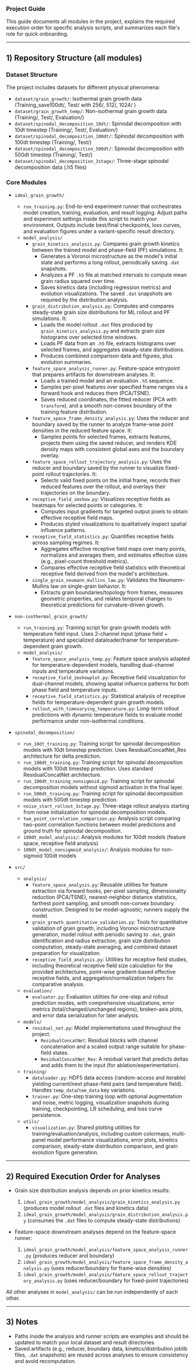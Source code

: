 ### Project Guide

This guide documents all modules in the project, explains the required execution order for specific analysis scripts, and summarizes each file's role for quick onboarding.

---

## 1) Repository Structure (all modules)

### Dataset Structure
The project includes datasets for different physical phenomena:
- `dataset/grain_growth/`: Isothermal grain growth data (Training_save100dt/, Test/ with 256/, 512/, 1024/ )
- `dataset/grain_growth_temp/`: Non-isothermal grain growth data (Training/, Test/, Evaluation/)
- `dataset/spinodal_decomposition_10dt/`: Spinodal decomposition with 10dt timestep (Training/, Test/, Evaluation/)
- `dataset/spinodal_decomposition_100dt/`: Spinodal decomposition with 100dt timestep (Training/, Test/)
- `dataset/spinodal_decomposition_500dt/`: Spinodal decomposition with 500dt timestep (Training/, Test/)
- `dataset/spinodal_decomposition_3stage/`: Three-stage spinodal decomposition data (.h5 files)

### Core Modules

- `ideal_grain_growth/`
  - `run_training.py`: End-to-end experiment runner that orchestrates model creation, training, evaluation, and result logging. Adjust paths and experiment settings inside this script to match your environment. Outputs include best/final checkpoints, loss curves, and evaluation figures under a variant-specific result directory.
  - `model_analysis/`
    - `grain_kinetics_analysis.py`: Compares grain growth kinetics between the trained model and phase-field (PF) simulations. It:
      - Generates a Voronoi microstructure as the model's initial state and performs a long rollout, periodically saving `.dat` snapshots.
      - Analyzes a PF `.h5` file at matched intervals to compute mean grain radius squared over time.
      - Saves kinetics data (including regression metrics) and evolution visualizations. The saved `.dat` snapshots are required by the distribution analysis.
    - `grain_distribution_analysis.py`: Computes and compares steady-state grain size distributions for ML rollout and PF simulations. It:
      - Loads the model rollout `.dat` files produced by `grain_kinetics_analysis.py` and extracts grain size histograms over selected time windows.
      - Loads PF data from an `.h5` file, extracts histograms over selected frames, and aggregates steady-state distributions.
      - Produces combined comparison data and figures, plus evolution summaries.
    - `feature_space_analysis_runner.py`: Feature-space entrypoint that prepares artifacts for downstream analyses. It:
      - Loads a trained model and an evaluation `.h5` sequence.
      - Samples per-pixel features over specified frame ranges via a forward hook and reduces them (PCA/TSNE).
      - Saves reduced coordinates, the fitted reducer (PCA with `transform`), and a smooth non-convex boundary of the training feature distribution.
    - `feature_space_frame_density_analysis.py`: Uses the reducer and boundary saved by the runner to analyze frame-wise point densities in the reduced feature space. It:
      - Samples points for selected frames, extracts features, projects them using the saved reducer, and renders KDE density maps with consistent global axes and the boundary overlay.
    - `feature_space_rollout_trajectory_analysis.py`: Uses the reducer and boundary saved by the runner to visualize fixed-point rollout trajectories. It:
      - Selects valid fixed points on the initial frame, records their reduced features over the rollout, and overlays their trajectories on the boundary.
    - `receptive_field_imshow.py`: Visualizes receptive fields as heatmaps for selected points or categories. It:
      - Computes input gradients for targeted output pixels to obtain effective receptive field maps.
      - Produces styled visualizations to qualitatively inspect spatial influence patterns.
    - `receptive_field_statistics.py`: Quantifies receptive fields across sampling regimes. It:
      - Aggregates effective receptive field maps over many points, normalizes and averages them, and estimates effective sizes (e.g., pixel-count threshold metrics).
      - Compares effective receptive field statistics with theoretical receptive field derived from the model's architecture.
    - `single_grain_neumann_mullins_law.py`: Validates the Neumann–Mullins law on single-grain behavior. It:
      - Extracts grain boundaries/topology from frames, measures geometric properties, and relates temporal changes to theoretical predictions for curvature-driven growth.

- `non-isothermal_grain_growth/`
  - `run_training.py`: Training script for grain growth models with temperature field input. Uses 2-channel input (phase field + temperature) and specialized dataloader/trainer for temperature-dependent grain growth.
  - `model_analysis/`
    - `feature_space_analysis_temp.py`: Feature space analysis adapted for temperature-dependent models, handling dual-channel inputs and temperature variations.
    - `receptive_field_imshowplot.py`: Receptive field visualization for dual-channel models, showing spatial influence patterns for both phase field and temperature inputs.
    - `receptive_field_statistics.py`: Statistical analysis of receptive fields for temperature-dependent grain growth models.
    - `rollout_with_timevarying_temperature.py`: Long-term rollout predictions with dynamic temperature fields to evaluate model performance under non-isothermal conditions.

- `spinodal_decomposition/`
  - `run_10dt_training.py`: Training script for spinodal decomposition models with 10dt timestep prediction. Uses ResidualConcatNet_Res architecture for delta prediction.
  - `run_100dt_training.py`: Training script for spinodal decomposition models with 100dt timestep prediction. Uses standard ResidualConcatNet architecture.
  - `run_100dt_training_nonsigmoid.py`: Training script for spinodal decomposition models without sigmoid activation in the final layer.
  - `run_500dt_training.py`: Training script for spinodal decomposition models with 500dt timestep prediction.
  - `noise_start_rollout_3stage.py`: Three-stage rollout analysis starting from noise initialization for spinodal decomposition models.
  - `two_point_correlation_comparison.py`: Analysis script comparing two-point correlation functions between model predictions and ground truth for spinodal decomposition.
  - `100dt_model_analysis/`: Analysis modules for 100dt models (feature space, receptive field analysis)
  - `100dt_model_nonsigmoid_analysis/`: Analysis modules for non-sigmoid 100dt models

- `src/`
  - `analysis/`
    - `feature_space_analysis.py`: Reusable utilities for feature extraction via forward hooks, per-pixel sampling, dimensionality reduction (PCA/TSNE), nearest-neighbor distance statistics, farthest point sampling, and smooth non-convex boundary construction. Designed to be model-agnostic; runners supply the model.
    - `grain_growth_quantitative_validation.py`: Tools for quantitative validation of grain growth, including Voronoi microstructure generation, model rollout with periodic saving to `.dat`, grain identification and radius extraction, grain size distribution computation, steady-state averaging, and combined dataset preparation for visualization.
    - `receptive_field_analysis.py`: Utilities for receptive field studies, including theoretical receptive field size calculation for the provided architectures, point-wise gradient-based effective receptive fields, and aggregation/normalization helpers for comparative analysis.
  - `evaluation/`
    - `evaluator.py`: Evaluation utilities for one-step and rollout prediction modes, with comprehensive visualizations, error metrics (total/changed/unchanged regions), broken-axis plots, and error data serialization for later analysis.
  - `models/`
    - `residual_net.py`: Model implementations used throughout the project:
      - `ResidualConcatNet`: Residual blocks with channel concatenation and a scaled output range suitable for phase-field states.
      - `ResidualConcatNet_Res`: A residual variant that predicts deltas and adds them to the input (for ablation/experimentation).
  - `training/`
    - `dataloader.py`: HDF5 data access (random-access and iterable) yielding current/next phase-field pairs (and temperature field). Handles `temp_data`/`tem_data` key variations.
    - `trainer.py`: One-step training loop with optional augmentation and noise, metric logging, visualization snapshots during training, checkpointing, LR scheduling, and loss curve persistence.
  - `utils/`
    - `visualization.py`: Shared plotting utilities for training/evaluation/analysis, including custom colormaps, multi-panel model performance visualizations, error plots, kinetics comparison, steady-state distribution comparison, and grain evolution figure generation.

---

## 2) Required Execution Order for Analyses

- Grain size distribution analysis depends on prior kinetics results:
  1) `ideal_grain_growth/model_analysis/grain_kinetics_analysis.py` (produces model rollout `.dat` files and kinetics data)
  2) `ideal_grain_growth/model_analysis/grain_distribution_analysis.py` (consumes the `.dat` files to compute steady-state distributions)

- Feature-space downstream analyses depend on the feature-space runner:
  1) `ideal_grain_growth/model_analysis/feature_space_analysis_runner.py` (produces reducer and boundary)
  2) `ideal_grain_growth/model_analysis/feature_space_frame_density_analysis.py` (uses reducer/boundary for frame-wise densities)
  3) `ideal_grain_growth/model_analysis/feature_space_rollout_trajectory_analysis.py` (uses reducer/boundary for fixed-point trajectories)

All other analyses in `model_analysis/` can be run independently of each other.

---

## 3) Notes

- Paths inside the analysis and runner scripts are examples and should be updated to match your local dataset and result directories.
- Saved artifacts (e.g., reducer, boundary data, kinetics/distribution joblib files, `.dat` snapshots) are reused across analyses to ensure consistency and avoid recomputation.

